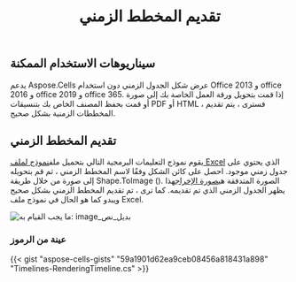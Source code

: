 ﻿---
title: تقديم المخطط الزمني
type: docs
weight: 40
url: /ar/net/rendering-timeline/
description: إدارة الجداول الزمنية لملفات Excel مع Aspose.Cells.
keywords: Rendering timeline without office 2013, office 2016, office 2019 and office 365
---
## **سيناريوهات الاستخدام الممكنة**
يدعم Aspose.Cells عرض شكل الجدول الزمني دون استخدام Office 2013 و office 2016 و office 2019 و office 365. إذا قمت بتحويل ورقة العمل الخاصة بك إلى صورة أو قمت بحفظ المصنف الخاص بك بتنسيقات PDF أو HTML ، فسترى ، يتم تقديم المخططات الزمنية بشكل صحيح.

## **تقديم المخطط الزمني**
يقوم نموذج التعليمات البرمجية التالي بتحميل ملف[نموذج لملف Excel](input.xlsx) الذي يحتوي على جدول زمني موجود. احصل على كائن الشكل وفقًا لاسم المخطط الزمني ، ثم قم بتحويله إلى صورة من خلال طريقة Shape.ToImage (). الصورة المتدفقة هي[صورة الإخراج](out.png)هذا يظهر الجدول الزمني الذي تم تقديمه. كما ترى ، تم تقديم المخطط الزمني بشكل صحيح ويبدو كما هو الحال في نموذج ملف Excel.

![ما يجب القيام به: image_بديل_نص](out.png)
### **عينة من الرموز**
{{< gist "aspose-cells-gists" "59a1901d62ea9ceb08456a818431a898" "Timelines-RenderingTimeline.cs" >}}

